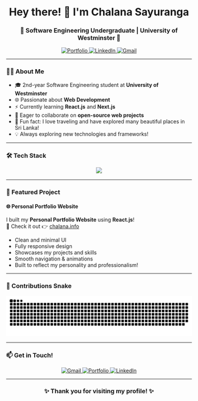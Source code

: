 <h1 align="center">Hey there! 👋 I'm Chalana Sayuranga</h1>

<h3 align="center">🚀 Software Engineering Undergraduate | University of Westminster 🚀</h3>

<p align="center">
  <a href="https://chalana.info" target="_blank">
    <img src="https://img.shields.io/badge/Portfolio-FF5722?style=for-the-badge&logo=google-chrome&logoColor=white" alt="Portfolio" />
  </a>
  <a href="https://www.linkedin.com/in/chalana-sayuranga-58bb4b2b4/" target="_blank">
    <img src="https://img.shields.io/badge/LinkedIn-0077B5?style=for-the-badge&logo=linkedin&logoColor=white" alt="LinkedIn" />
  </a>
  <a href="mailto:sayurangachalana@gmail.com">
    <img src="https://img.shields.io/badge/Gmail-D14836?style=for-the-badge&logo=gmail&logoColor=white" alt="Gmail" />
  </a>
</p>

---

### 👨‍💻 About Me
- 🎓 2nd-year Software Engineering student at **University of Westminster**  
- 🌐 Passionate about **Web Development**  
- ⚡ Currently learning **React.js** and **Next.js**  
- 🤝 Eager to collaborate on **open-source web projects**  
- 🧳 Fun fact: I love traveling and have explored many beautiful places in Sri Lanka!  
- 💡 Always exploring new technologies and frameworks!

---

### 🛠️ Tech Stack
<p align="center">
  <img src="https://skillicons.dev/icons?i=react,nextjs,nodejs,javascript,html,css,tailwind,figma,git,github,vscode,python,java,mysql,mongodb,firebase" />
</p>

---

### 🚀 Featured Project  
#### 🌐 Personal Portfolio Website  
I built my **Personal Portfolio Website** using **React.js**!  
📌 Check it out 👉 [chalana.info](https://chalana.info)

- Clean and minimal UI  
- Fully responsive design  
- Showcases my projects and skills  
- Smooth navigation & animations  
- Built to reflect my personality and professionalism!

---


### 🐍 Contributions Snake
<p align="center">
  <picture>
    <source media="(prefers-color-scheme: dark)" srcset="https://raw.githubusercontent.com/platane/snk/output/github-contribution-grid-snake-dark.svg" />
    <source media="(prefers-color-scheme: light)" srcset="https://raw.githubusercontent.com/platane/snk/output/github-contribution-grid-snake.svg" />
    <img alt="github contribution grid snake animation" src="https://raw.githubusercontent.com/platane/snk/output/github-contribution-grid-snake.svg" />
  </picture>
</p>

---

### 📫 Get in Touch!
<p align="center">
  <a href="mailto:sayurangachalana@gmail.com">
    <img src="https://img.shields.io/badge/Gmail-D14836?style=for-the-badge&logo=gmail&logoColor=white" alt="Gmail" />
  </a>
  <a href="https://chalana.info" target="_blank">
    <img src="https://img.shields.io/badge/Portfolio-FF5722?style=for-the-badge&logo=google-chrome&logoColor=white" alt="Portfolio" />
  </a>
  <a href="https://www.linkedin.com/in/chalana-sayuranga-58bb4b2b4/" target="_blank">
    <img src="https://img.shields.io/badge/LinkedIn-0077B5?style=for-the-badge&logo=linkedin&logoColor=white" alt="LinkedIn" />
  </a>
</p>

---

<h3 align="center">✨ Thank you for visiting my profile! ✨  
